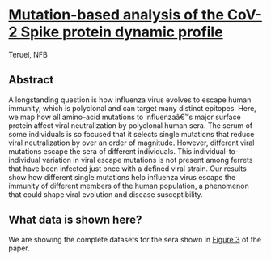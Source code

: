 
# [Mutation-based analysis of the CoV-2 Spike protein dynamic profile](https://github.com/nataliateruel/teste_dms/blob/main/Progress_Report.pdf)
Teruel, NFB

## Abstract
A longstanding question is how influenza virus evolves to escape human immunity, which is polyclonal and can target many distinct epitopes. Here, we map how all amino-acid mutations to influenzaâ€™s major surface protein affect viral neutralization by polyclonal human sera. The serum of some individuals is so focused that it selects single mutations that reduce viral neutralization by over an order of magnitude. However, different viral mutations escape the sera of different individuals. This individual-to-individual variation in viral escape mutations is not present among ferrets that have been infected just once with a defined viral strain. Our results show how different single mutations help influenza virus escape the immunity of different members of the human population, a phenomenon that could shape viral evolution and disease susceptibility.

## What data is shown here?

We are showing the complete datasets for the sera shown in [Figure 3](https://elifesciences.org/articles/49324#fig3) of the paper.


